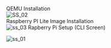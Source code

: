 <pr>QEMU Installation<pr><br>
  ![SS_02](https://user-images.githubusercontent.com/123714188/234365802-4ce41f2f-2a1b-4a50-adca-f4905897e73b.png)
  <br><pr>Raspberry PI Lite Image Installation<pr><br>
![ss_03](https://user-images.githubusercontent.com/123714188/234365935-fe488278-60a0-4517-937f-699f33c5c781.png)
  Rapberry Pi Setup (CLI Screen) <br>
  
![ss_01](https://user-images.githubusercontent.com/123714188/234366061-252c2eb0-ae69-47f7-aa03-3fc72d643e38.png)

